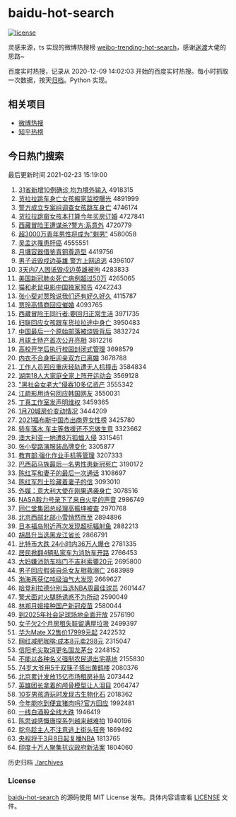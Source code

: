# baidu-hot-search

[![license](https://img.shields.io/github/license/Arrackisarookie/baidu-hot-search)](https://github.com/Arrackisarookie/baidu-hot-search/blob/master/LICENSE)

灵感来源，ts 实现的微博热搜榜 [weibo-trending-hot-search](https://github.com/justjavac/weibo-trending-hot-search)，感谢[迷渡](https://github.com/justjavac)大佬的思路~

百度实时热搜，记录从 2020-12-09 14:02:03 开始的百度实时热搜。每小时抓取一次数据，按天[归档](./archives)。Python 实现。

## 相关项目
+ [微博热搜](https://github.com/Arrackisarookie/weibo-hot-search)
+ [知乎热榜](https://github.com/Arrackisarookie/zhihu-top-search)

## 今日热门搜索

<!-- Rank Begin -->

最后更新时间 2021-02-23 15:19:00

1. [31省新增10例确诊 均为境外输入](http://www.baidu.com/baidu?cl=3&tn=SE_baiduhomet8_jmjb7mjw&rsv_dl=fyb_top&fr=top1000&wd=31%CA%A1%D0%C2%D4%F610%C0%FD%C8%B7%D5%EF%20%BE%F9%CE%AA%BE%B3%CD%E2%CA%E4%C8%EB) 4918315
1. [货拉拉跳车身亡女孩搬家监控曝光](http://www.baidu.com/baidu?cl=3&tn=SE_baiduhomet8_jmjb7mjw&rsv_dl=fyb_top&fr=top1000&wd=%BB%F5%C0%AD%C0%AD%CC%F8%B3%B5%C9%ED%CD%F6%C5%AE%BA%A2%B0%E1%BC%D2%BC%E0%BF%D8%C6%D8%B9%E2) 4891999
1. [警方成立专案组调查女孩跳车身亡](http://www.baidu.com/baidu?cl=3&tn=SE_baiduhomet8_jmjb7mjw&rsv_dl=fyb_top&fr=top1000&wd=%BE%AF%B7%BD%B3%C9%C1%A2%D7%A8%B0%B8%D7%E9%B5%F7%B2%E9%C5%AE%BA%A2%CC%F8%B3%B5%C9%ED%CD%F6) 4746174
1. [货拉拉跳窗女孩本打算今年买房订婚](http://www.baidu.com/baidu?cl=3&tn=SE_baiduhomet8_jmjb7mjw&rsv_dl=fyb_top&fr=top1000&wd=%BB%F5%C0%AD%C0%AD%CC%F8%B4%B0%C5%AE%BA%A2%B1%BE%B4%F2%CB%E3%BD%F1%C4%EA%C2%F2%B7%BF%B6%A9%BB%E9) 4727841
1. [西藏冒险王遭谋杀?警方:系意外](http://www.baidu.com/baidu?cl=3&tn=SE_baiduhomet8_jmjb7mjw&rsv_dl=fyb_top&fr=top1000&wd=%CE%F7%B2%D8%C3%B0%CF%D5%CD%F5%D4%E2%C4%B1%C9%B1%3F%BE%AF%B7%BD%3A%CF%B5%D2%E2%CD%E2) 4720779
1. [超3000万青年男性将成为"剩男"](http://www.baidu.com/baidu?cl=3&tn=SE_baiduhomet8_jmjb7mjw&rsv_dl=fyb_top&fr=top1000&wd=%B3%AC3000%CD%F2%C7%E0%C4%EA%C4%D0%D0%D4%BD%AB%B3%C9%CE%AA%22%CA%A3%C4%D0%22) 4580058
1. [吴孟达罹患肝癌](http://www.baidu.com/baidu?cl=3&tn=SE_baiduhomet8_jmjb7mjw&rsv_dl=fyb_top&fr=top1000&wd=%CE%E2%C3%CF%B4%EF%EE%BE%BB%BC%B8%CE%B0%A9) 4555551
1. [月壤容器借鉴青铜尊造型](http://www.baidu.com/baidu?cl=3&tn=SE_baiduhomet8_jmjb7mjw&rsv_dl=fyb_top&fr=top1000&wd=%D4%C2%C8%C0%C8%DD%C6%F7%BD%E8%BC%F8%C7%E0%CD%AD%D7%F0%D4%EC%D0%CD) 4419756
1. [男子诋毁戍边英雄 警方上网追逃](http://www.baidu.com/baidu?cl=3&tn=SE_baiduhomet8_jmjb7mjw&rsv_dl=fyb_top&fr=top1000&wd=%C4%D0%D7%D3%DA%AE%BB%D9%CA%F9%B1%DF%D3%A2%D0%DB%20%BE%AF%B7%BD%C9%CF%CD%F8%D7%B7%CC%D3) 4396107
1. [3天内7人因诋毁戍边英雄被拘](http://www.baidu.com/baidu?cl=3&tn=SE_baiduhomet8_jmjb7mjw&rsv_dl=fyb_top&fr=top1000&wd=3%CC%EC%C4%DA7%C8%CB%D2%F2%DA%AE%BB%D9%CA%F9%B1%DF%D3%A2%D0%DB%B1%BB%BE%D0) 4283833
1. [美国新冠肺炎死亡病例超过50万](http://www.baidu.com/baidu?cl=3&tn=SE_baiduhomet8_jmjb7mjw&rsv_dl=fyb_top&fr=top1000&wd=%C3%C0%B9%FA%D0%C2%B9%DA%B7%CE%D1%D7%CB%C0%CD%F6%B2%A1%C0%FD%B3%AC%B9%FD50%CD%F2) 4265065
1. [猫和老鼠电影中国独家预告](http://www.baidu.com/baidu?cl=3&tn=SE_baiduhomet8_jmjb7mjw&rsv_dl=fyb_top&fr=top1000&wd=%C3%A8%BA%CD%C0%CF%CA%F3%B5%E7%D3%B0%D6%D0%B9%FA%B6%C0%BC%D2%D4%A4%B8%E6) 4242243
1. [张小斐对贾玲说我们还有好久好久](http://www.baidu.com/baidu?cl=3&tn=SE_baiduhomet8_jmjb7mjw&rsv_dl=fyb_top&fr=top1000&wd=%D5%C5%D0%A1%EC%B3%B6%D4%BC%D6%C1%E1%CB%B5%CE%D2%C3%C7%BB%B9%D3%D0%BA%C3%BE%C3%BA%C3%BE%C3) 4115787
1. [贾玲高情商回应催婚](http://www.baidu.com/baidu?cl=3&tn=SE_baiduhomet8_jmjb7mjw&rsv_dl=fyb_top&fr=top1000&wd=%BC%D6%C1%E1%B8%DF%C7%E9%C9%CC%BB%D8%D3%A6%B4%DF%BB%E9) 4093765
1. [西藏冒险王同行者:要回归正常生活](http://www.baidu.com/baidu?cl=3&tn=SE_baiduhomet8_jmjb7mjw&rsv_dl=fyb_top&fr=top1000&wd=%CE%F7%B2%D8%C3%B0%CF%D5%CD%F5%CD%AC%D0%D0%D5%DF%3A%D2%AA%BB%D8%B9%E9%D5%FD%B3%A3%C9%FA%BB%EE) 3971735
1. [妇联回应女孩跟车货拉拉途中身亡](http://www.baidu.com/baidu?cl=3&tn=SE_baiduhomet8_jmjb7mjw&rsv_dl=fyb_top&fr=top1000&wd=%B8%BE%C1%AA%BB%D8%D3%A6%C5%AE%BA%A2%B8%FA%B3%B5%BB%F5%C0%AD%C0%AD%CD%BE%D6%D0%C9%ED%CD%F6) 3950483
1. [中国最后一个原始部落被烧毁背后](http://www.baidu.com/baidu?cl=3&tn=SE_baiduhomet8_jmjb7mjw&rsv_dl=fyb_top&fr=top1000&wd=%D6%D0%B9%FA%D7%EE%BA%F3%D2%BB%B8%F6%D4%AD%CA%BC%B2%BF%C2%E4%B1%BB%C9%D5%BB%D9%B1%B3%BA%F3) 3832724
1. [月球土特产首次公开亮相](http://www.baidu.com/baidu?cl=3&tn=SE_baiduhomet8_jmjb7mjw&rsv_dl=fyb_top&fr=top1000&wd=%D4%C2%C7%F2%CD%C1%CC%D8%B2%FA%CA%D7%B4%CE%B9%AB%BF%AA%C1%C1%CF%E0) 3812216
1. [高校开学后执行校园封闭式管理](http://www.baidu.com/baidu?cl=3&tn=SE_baiduhomet8_jmjb7mjw&rsv_dl=fyb_top&fr=top1000&wd=%B8%DF%D0%A3%BF%AA%D1%A7%BA%F3%D6%B4%D0%D0%D0%A3%D4%B0%B7%E2%B1%D5%CA%BD%B9%DC%C0%ED) 3698579
1. [内衣不合身拒迎亲双方已离婚](http://www.baidu.com/baidu?cl=3&tn=SE_baiduhomet8_jmjb7mjw&rsv_dl=fyb_top&fr=top1000&wd=%C4%DA%D2%C2%B2%BB%BA%CF%C9%ED%BE%DC%D3%AD%C7%D7%CB%AB%B7%BD%D2%D1%C0%EB%BB%E9) 3678788
1. [工作人员回应重庆轻轨遭无人机撞击](http://www.baidu.com/baidu?cl=3&tn=SE_baiduhomet8_jmjb7mjw&rsv_dl=fyb_top&fr=top1000&wd=%B9%A4%D7%F7%C8%CB%D4%B1%BB%D8%D3%A6%D6%D8%C7%EC%C7%E1%B9%EC%D4%E2%CE%DE%C8%CB%BB%FA%D7%B2%BB%F7) 3584834
1. [湖南18人大家庭全家上阵开运动会](http://www.baidu.com/baidu?cl=3&tn=SE_baiduhomet8_jmjb7mjw&rsv_dl=fyb_top&fr=top1000&wd=%BA%FE%C4%CF18%C8%CB%B4%F3%BC%D2%CD%A5%C8%AB%BC%D2%C9%CF%D5%F3%BF%AA%D4%CB%B6%AF%BB%E1) 3569128
1. ["黑社会女老大"侵吞10多亿资产](http://www.baidu.com/baidu?cl=3&tn=SE_baiduhomet8_jmjb7mjw&rsv_dl=fyb_top&fr=top1000&wd=%22%BA%DA%C9%E7%BB%E1%C5%AE%C0%CF%B4%F3%22%C7%D6%CD%CC10%B6%E0%D2%DA%D7%CA%B2%FA) 3555342
1. [江疏影用诗句回应韩国网友](http://www.baidu.com/baidu?cl=3&tn=SE_baiduhomet8_jmjb7mjw&rsv_dl=fyb_top&fr=top1000&wd=%BD%AD%CA%E8%D3%B0%D3%C3%CA%AB%BE%E4%BB%D8%D3%A6%BA%AB%B9%FA%CD%F8%D3%D1) 3550031
1. [丁真工作室发声明维权](http://www.baidu.com/baidu?cl=3&tn=SE_baiduhomet8_jmjb7mjw&rsv_dl=fyb_top&fr=top1000&wd=%B6%A1%D5%E6%B9%A4%D7%F7%CA%D2%B7%A2%C9%F9%C3%F7%CE%AC%C8%A8) 3459365
1. [1月70城房价变动情况](http://www.baidu.com/baidu?cl=3&tn=SE_baiduhomet8_jmjb7mjw&rsv_dl=fyb_top&fr=top1000&wd=1%D4%C270%B3%C7%B7%BF%BC%DB%B1%E4%B6%AF%C7%E9%BF%F6) 3444209
1. [2021福布斯中国杰出商界女性榜](http://www.baidu.com/baidu?cl=3&tn=SE_baiduhomet8_jmjb7mjw&rsv_dl=fyb_top&fr=top1000&wd=2021%B8%A3%B2%BC%CB%B9%D6%D0%B9%FA%BD%DC%B3%F6%C9%CC%BD%E7%C5%AE%D0%D4%B0%F1) 3425780
1. [轿车落水 车主等救援还不忘做生意](http://www.baidu.com/baidu?cl=3&tn=SE_baiduhomet8_jmjb7mjw&rsv_dl=fyb_top&fr=top1000&wd=%BD%CE%B3%B5%C2%E4%CB%AE%20%B3%B5%D6%F7%B5%C8%BE%C8%D4%AE%BB%B9%B2%BB%CD%FC%D7%F6%C9%FA%D2%E2) 3323662
1. [澳大利亚一地遭8万狐蝠入侵](http://www.baidu.com/baidu?cl=3&tn=SE_baiduhomet8_jmjb7mjw&rsv_dl=fyb_top&fr=top1000&wd=%B0%C4%B4%F3%C0%FB%D1%C7%D2%BB%B5%D8%D4%E28%CD%F2%BA%FC%F2%F0%C8%EB%C7%D6) 3315461
1. [张小斐路演服装品牌变化](http://www.baidu.com/baidu?cl=3&tn=SE_baiduhomet8_jmjb7mjw&rsv_dl=fyb_top&fr=top1000&wd=%D5%C5%D0%A1%EC%B3%C2%B7%D1%DD%B7%FE%D7%B0%C6%B7%C5%C6%B1%E4%BB%AF) 3305877
1. [教育部:强化作业手机等管理](http://www.baidu.com/baidu?cl=3&tn=SE_baiduhomet8_jmjb7mjw&rsv_dl=fyb_top&fr=top1000&wd=%BD%CC%D3%FD%B2%BF%3A%C7%BF%BB%AF%D7%F7%D2%B5%CA%D6%BB%FA%B5%C8%B9%DC%C0%ED) 3207333
1. [巴西茹马族最后一名男性患新冠死亡](http://www.baidu.com/baidu?cl=3&tn=SE_baiduhomet8_jmjb7mjw&rsv_dl=fyb_top&fr=top1000&wd=%B0%CD%CE%F7%C8%E3%C2%ED%D7%E5%D7%EE%BA%F3%D2%BB%C3%FB%C4%D0%D0%D4%BB%BC%D0%C2%B9%DA%CB%C0%CD%F6) 3190172
1. [陈红军和妻子的最后一次通话](http://www.baidu.com/baidu?cl=3&tn=SE_baiduhomet8_jmjb7mjw&rsv_dl=fyb_top&fr=top1000&wd=%B3%C2%BA%EC%BE%FC%BA%CD%C6%DE%D7%D3%B5%C4%D7%EE%BA%F3%D2%BB%B4%CE%CD%A8%BB%B0) 3108697
1. [陈红军烈士珍藏着妻子的信](http://www.baidu.com/baidu?cl=3&tn=SE_baiduhomet8_jmjb7mjw&rsv_dl=fyb_top&fr=top1000&wd=%B3%C2%BA%EC%BE%FC%C1%D2%CA%BF%D5%E4%B2%D8%D7%C5%C6%DE%D7%D3%B5%C4%D0%C5) 3093010
1. [外媒：意大利大使在刚果遇袭身亡](http://www.baidu.com/baidu?cl=3&tn=SE_baiduhomet8_jmjb7mjw&rsv_dl=fyb_top&fr=top1000&wd=%CD%E2%C3%BD%A3%BA%D2%E2%B4%F3%C0%FB%B4%F3%CA%B9%D4%DA%B8%D5%B9%FB%D3%F6%CF%AE%C9%ED%CD%F6) 3078516
1. [NASA毅力号录下了来自火星的声音](http://www.baidu.com/baidu?cl=3&tn=SE_baiduhomet8_jmjb7mjw&rsv_dl=fyb_top&fr=top1000&wd=NASA%D2%E3%C1%A6%BA%C5%C2%BC%CF%C2%C1%CB%C0%B4%D7%D4%BB%F0%D0%C7%B5%C4%C9%F9%D2%F4) 2986749
1. [同仁堂集团总经理高振坤被查](http://www.baidu.com/baidu?cl=3&tn=SE_baiduhomet8_jmjb7mjw&rsv_dl=fyb_top&fr=top1000&wd=%CD%AC%C8%CA%CC%C3%BC%AF%CD%C5%D7%DC%BE%AD%C0%ED%B8%DF%D5%F1%C0%A4%B1%BB%B2%E9) 2970768
1. [北京西部北部小雪悄然而至](http://www.baidu.com/baidu?cl=3&tn=SE_baiduhomet8_jmjb7mjw&rsv_dl=fyb_top&fr=top1000&wd=%B1%B1%BE%A9%CE%F7%B2%BF%B1%B1%B2%BF%D0%A1%D1%A9%C7%C4%C8%BB%B6%F8%D6%C1) 2894896
1. [日本福岛附近再次发现超标辐射鱼](http://www.baidu.com/baidu?cl=3&tn=SE_baiduhomet8_jmjb7mjw&rsv_dl=fyb_top&fr=top1000&wd=%C8%D5%B1%BE%B8%A3%B5%BA%B8%BD%BD%FC%D4%D9%B4%CE%B7%A2%CF%D6%B3%AC%B1%EA%B7%F8%C9%E4%D3%E3) 2882213
1. [胡昌升当选黑龙江省长](http://www.baidu.com/baidu?cl=3&tn=SE_baiduhomet8_jmjb7mjw&rsv_dl=fyb_top&fr=top1000&wd=%BA%FA%B2%FD%C9%FD%B5%B1%D1%A1%BA%DA%C1%FA%BD%AD%CA%A1%B3%A4) 2866791
1. [比特币大跌 24小时内36万人爆仓](http://www.baidu.com/baidu?cl=3&tn=SE_baiduhomet8_jmjb7mjw&rsv_dl=fyb_top&fr=top1000&wd=%B1%C8%CC%D8%B1%D2%B4%F3%B5%F8%2024%D0%A1%CA%B1%C4%DA36%CD%F2%C8%CB%B1%AC%B2%D6) 2781335
1. [居民掀翻4辆私家车为消防车开路](http://www.baidu.com/baidu?cl=3&tn=SE_baiduhomet8_jmjb7mjw&rsv_dl=fyb_top&fr=top1000&wd=%BE%D3%C3%F1%CF%C6%B7%AD4%C1%BE%CB%BD%BC%D2%B3%B5%CE%AA%CF%FB%B7%C0%B3%B5%BF%AA%C2%B7) 2766453
1. [大妈嫌消防车挡门不吉利索要20元](http://www.baidu.com/baidu?cl=3&tn=SE_baiduhomet8_jmjb7mjw&rsv_dl=fyb_top&fr=top1000&wd=%B4%F3%C2%E8%CF%D3%CF%FB%B7%C0%B3%B5%B5%B2%C3%C5%B2%BB%BC%AA%C0%FB%CB%F7%D2%AA20%D4%AA) 2695800
1. [男子回应假装自杀女友相救溺亡](http://www.baidu.com/baidu?cl=3&tn=SE_baiduhomet8_jmjb7mjw&rsv_dl=fyb_top&fr=top1000&wd=%C4%D0%D7%D3%BB%D8%D3%A6%BC%D9%D7%B0%D7%D4%C9%B1%C5%AE%D3%D1%CF%E0%BE%C8%C4%E7%CD%F6) 2683989
1. [渤海再获亿吨级油气大发现](http://www.baidu.com/baidu?cl=3&tn=SE_baiduhomet8_jmjb7mjw&rsv_dl=fyb_top&fr=top1000&wd=%B2%B3%BA%A3%D4%D9%BB%F1%D2%DA%B6%D6%BC%B6%D3%CD%C6%F8%B4%F3%B7%A2%CF%D6) 2669627
1. [哈登利拉德分别当选NBA周最佳球员](http://www.baidu.com/baidu?cl=3&tn=SE_baiduhomet8_jmjb7mjw&rsv_dl=fyb_top&fr=top1000&wd=%B9%FE%B5%C7%C0%FB%C0%AD%B5%C2%B7%D6%B1%F0%B5%B1%D1%A1NBA%D6%DC%D7%EE%BC%D1%C7%F2%D4%B1) 2601447
1. [警犬面对火腿肠诱惑不为所动](http://www.baidu.com/baidu?cl=3&tn=SE_baiduhomet8_jmjb7mjw&rsv_dl=fyb_top&fr=top1000&wd=%BE%AF%C8%AE%C3%E6%B6%D4%BB%F0%CD%C8%B3%A6%D3%D5%BB%F3%B2%BB%CE%AA%CB%F9%B6%AF) 2590049
1. [林郑月娥接种国产新冠疫苗](http://www.baidu.com/baidu?cl=3&tn=SE_baiduhomet8_jmjb7mjw&rsv_dl=fyb_top&fr=top1000&wd=%C1%D6%D6%A3%D4%C2%B6%F0%BD%D3%D6%D6%B9%FA%B2%FA%D0%C2%B9%DA%D2%DF%C3%E7) 2580044
1. [到2025年社会足球场地全面开放](http://www.baidu.com/baidu?cl=3&tn=SE_baiduhomet8_jmjb7mjw&rsv_dl=fyb_top&fr=top1000&wd=%B5%BD2025%C4%EA%C9%E7%BB%E1%D7%E3%C7%F2%B3%A1%B5%D8%C8%AB%C3%E6%BF%AA%B7%C5) 2576190
1. [女子欠2个月房租失联留满屋垃圾](http://www.baidu.com/baidu?cl=3&tn=SE_baiduhomet8_jmjb7mjw&rsv_dl=fyb_top&fr=top1000&wd=%C5%AE%D7%D3%C7%B72%B8%F6%D4%C2%B7%BF%D7%E2%CA%A7%C1%AA%C1%F4%C2%FA%CE%DD%C0%AC%BB%F8) 2499397
1. [华为Mate X2售价17999元起](http://www.baidu.com/baidu?cl=3&tn=SE_baiduhomet8_jmjb7mjw&rsv_dl=fyb_top&fr=top1000&wd=%BB%AA%CE%AAMate%20X2%CA%DB%BC%DB17999%D4%AA%C6%F0) 2422532
1. [网红减肥咖啡:成本8元卖298元](http://www.baidu.com/baidu?cl=3&tn=SE_baiduhomet8_jmjb7mjw&rsv_dl=fyb_top&fr=top1000&wd=%CD%F8%BA%EC%BC%F5%B7%CA%BF%A7%B7%C8%3A%B3%C9%B1%BE8%D4%AA%C2%F4298%D4%AA) 2315047
1. [信阳毛尖取消更名国龙茅台](http://www.baidu.com/baidu?cl=3&tn=SE_baiduhomet8_jmjb7mjw&rsv_dl=fyb_top&fr=top1000&wd=%D0%C5%D1%F4%C3%AB%BC%E2%C8%A1%CF%FB%B8%FC%C3%FB%B9%FA%C1%FA%C3%A9%CC%A8) 2248152
1. [不能以各种名义强制农民退出宅基地](http://www.baidu.com/baidu?cl=3&tn=SE_baiduhomet8_jmjb7mjw&rsv_dl=fyb_top&fr=top1000&wd=%B2%BB%C4%DC%D2%D4%B8%F7%D6%D6%C3%FB%D2%E5%C7%BF%D6%C6%C5%A9%C3%F1%CD%CB%B3%F6%D5%AC%BB%F9%B5%D8) 2155830
1. [74岁大爷用5千双筷子搭出黄鹤楼](http://www.baidu.com/baidu?cl=3&tn=SE_baiduhomet8_jmjb7mjw&rsv_dl=fyb_top&fr=top1000&wd=74%CB%EA%B4%F3%D2%AF%D3%C35%C7%A7%CB%AB%BF%EA%D7%D3%B4%EE%B3%F6%BB%C6%BA%D7%C2%A5) 2080376
1. [北京累计发放15亿市场租房补贴](http://www.baidu.com/baidu?cl=3&tn=SE_baiduhomet8_jmjb7mjw&rsv_dl=fyb_top&fr=top1000&wd=%B1%B1%BE%A9%C0%DB%BC%C6%B7%A2%B7%C515%D2%DA%CA%D0%B3%A1%D7%E2%B7%BF%B2%B9%CC%F9) 2073442
1. [英雄团长拿着的颅骨模型让人泪目](http://www.baidu.com/baidu?cl=3&tn=SE_baiduhomet8_jmjb7mjw&rsv_dl=fyb_top&fr=top1000&wd=%D3%A2%D0%DB%CD%C5%B3%A4%C4%C3%D7%C5%B5%C4%C2%AD%B9%C7%C4%A3%D0%CD%C8%C3%C8%CB%C0%E1%C4%BF) 2064747
1. [10岁男孩游玩时发现古生物化石](http://www.baidu.com/baidu?cl=3&tn=SE_baiduhomet8_jmjb7mjw&rsv_dl=fyb_top&fr=top1000&wd=10%CB%EA%C4%D0%BA%A2%D3%CE%CD%E6%CA%B1%B7%A2%CF%D6%B9%C5%C9%FA%CE%EF%BB%AF%CA%AF) 2018362
1. [今年能吃到便宜猪肉吗?官方回应](http://www.baidu.com/baidu?cl=3&tn=SE_baiduhomet8_jmjb7mjw&rsv_dl=fyb_top&fr=top1000&wd=%BD%F1%C4%EA%C4%DC%B3%D4%B5%BD%B1%E3%D2%CB%D6%ED%C8%E2%C2%F0%3F%B9%D9%B7%BD%BB%D8%D3%A6) 1992481
1. [一线白酒股全线大跌](http://www.baidu.com/baidu?cl=3&tn=SE_baiduhomet8_jmjb7mjw&rsv_dl=fyb_top&fr=top1000&wd=%D2%BB%CF%DF%B0%D7%BE%C6%B9%C9%C8%AB%CF%DF%B4%F3%B5%F8) 1946419
1. [陈思诚感慨唐探系列越来越难拍](http://www.baidu.com/baidu?cl=3&tn=SE_baiduhomet8_jmjb7mjw&rsv_dl=fyb_top&fr=top1000&wd=%B3%C2%CB%BC%B3%CF%B8%D0%BF%AE%CC%C6%CC%BD%CF%B5%C1%D0%D4%BD%C0%B4%D4%BD%C4%D1%C5%C4) 1940196
1. [鸵鸟趁主人不注意逃上街头狂奔](http://www.baidu.com/baidu?cl=3&tn=SE_baiduhomet8_jmjb7mjw&rsv_dl=fyb_top&fr=top1000&wd=%CD%D2%C4%F1%B3%C3%D6%F7%C8%CB%B2%BB%D7%A2%D2%E2%CC%D3%C9%CF%BD%D6%CD%B7%BF%F1%B1%BC) 1869492
1. [央视将于3月8日起复播NBA](http://www.baidu.com/baidu?cl=3&tn=SE_baiduhomet8_jmjb7mjw&rsv_dl=fyb_top&fr=top1000&wd=%D1%EB%CA%D3%BD%AB%D3%DA3%D4%C28%C8%D5%C6%F0%B8%B4%B2%A5NBA) 1813765
1. [印度十万人聚集抗议政府新法案](http://www.baidu.com/baidu?cl=3&tn=SE_baiduhomet8_jmjb7mjw&rsv_dl=fyb_top&fr=top1000&wd=%D3%A1%B6%C8%CA%AE%CD%F2%C8%CB%BE%DB%BC%AF%BF%B9%D2%E9%D5%FE%B8%AE%D0%C2%B7%A8%B0%B8) 1804060
<!-- Rank End -->

历史归档 [./archives](./archives)

### License

[baidu-hot-search](https://github.com/Arrackisarookie/baidu-hot-search) 的源码使用 MIT License 发布。具体内容请查看 [LICENSE](./LICENSE) 文件。
